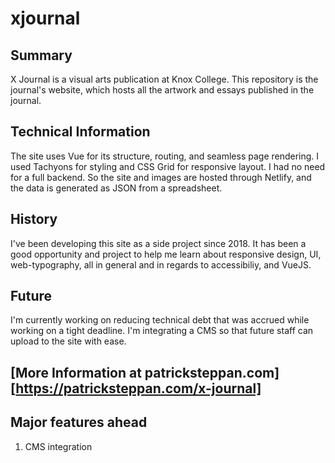 # xjournal

## Summary
X Journal is a visual arts publication at Knox College.
This repository is the journal's website, which hosts all the artwork and essays published in the journal.

## Technical Information
The site uses Vue for its structure, routing, and seamless page rendering.
I used Tachyons for styling and CSS Grid for responsive layout.
I had no need for a full backend. So the site and images are hosted through Netlify, and the data is generated as JSON from a spreadsheet.

## History
I've been developing this site as a side project since 2018.
It has been a good opportunity and project to help me learn about responsive design, UI, web-typography, all in general and in regards to accessibiliy, and VueJS.

## Future
I'm currently working on reducing technical debt that was accrued while working on a tight deadline.
I'm integrating a CMS so that future staff can upload to the site with ease.

## [More Information at patricksteppan.com][https://patricksteppan.com/x-journal]

## Major features ahead

1. CMS integration
